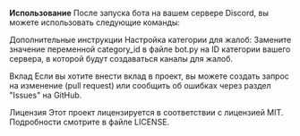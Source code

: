 **Использование**
После запуска бота на вашем сервере Discord, вы можете использовать следующие команды:

Дополнительные инструкции
Настройка категории для жалоб: Замените значение переменной category_id в файле bot.py на ID категории вашего сервера, в которой будут создаваться каналы для жалоб.

Вклад
Если вы хотите внести вклад в проект, вы можете создать запрос на изменение (pull request) или сообщить об ошибках через раздел "Issues" на GitHub.

Лицензия
Этот проект лицензируется в соответствии с лицензией MIT. Подробности смотрите в файле LICENSE.
